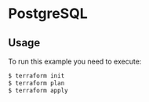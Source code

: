 # PostgreSQL

## Usage

To run this example you need to execute:

```bash
$ terraform init
$ terraform plan
$ terraform apply
```
